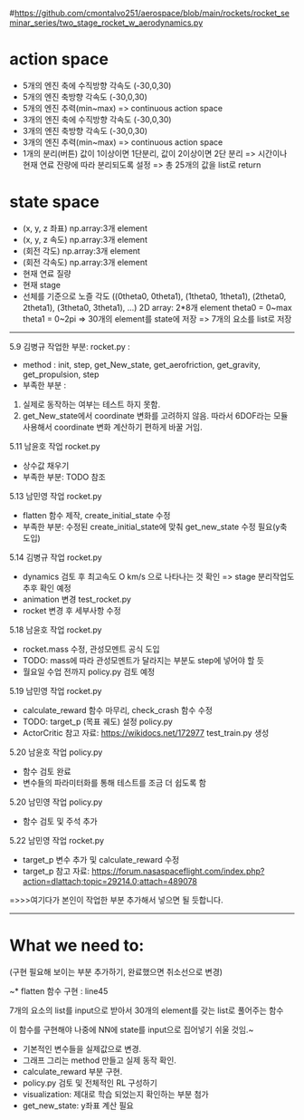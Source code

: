 #https://github.com/cmontalvo251/aerospace/blob/main/rockets/rocket_seminar_series/two_stage_rocket_w_aerodynamics.py

# action space
- 5개의 엔진 축에 수직방향 각속도 (-30,0,30)
- 5개의 엔진 축방향 각속도 (-30,0,30)
- 5개의 엔진 추력(min~max) => continuous action space
- 3개의 엔진 축에 수직방향 각속도 (-30,0,30)
- 3개의 엔진 축방향 각속도 (-30,0,30)
- 3개의 엔진 추력(min~max) => continuous action space
- 1개의 분리(버튼)  값이 1이상이면 1단분리, 값이 2이상이면 2단 분리
=> 시간이나 현재 연료 잔량에 따라 분리되도록 설정
=> 총 25개의 값을 list로 return


# state space
- (x, y, z 좌표)    np.array:3개 element
- (x, y, z 속도)    np.array:3개 element
- (회전 각도)        np.array:3개 element
- (회전 각속도)     np.array:3개 element
- 현재 연료 질량
- 현재 stage
- 선체를 기준으로 노즐 각도 ((0theta0, 0theta1), (1theta0, 1theta1), (2theta0, 2theta1), (3theta0, 3theta1), ...) 2D array: 2*8개 element
    theta0 = 0\~max
    theta1 = 0\~2pi
=> 30개의 element를 state에 저장
=> 7개의 요소를 list로 저장

---

5.9 김병규 작업한 부분:
rocket.py : 
- method : init, step, get_New_state, get_aerofriction, get_gravity, get_propulsion, step 
- 부족한 부분 : 
1. 실제로 동작하는 여부는 테스트 하지 못함. 
2. get_New_state에서 coordinate 변화를 고려하지 않음. 따라서 6DOF라는 모듈사용해서 coordinate 변화 계산하기 편하게 바꿀 거임.


5.11 남윤호 작업
rocket.py
- 상수값 채우기
- 부족한 부분: TODO 참조

5.13 남민영 작업
rocket.py
- flatten 함수 제작, create_initial_state 수정
- 부족한 부분: 수정된 create_initial_state에 맞춰 get_new_state 수정 필요(y축 도입)

5.14 김병규 작업
rocket.py
- dynamics 검토 후 최고속도 O km/s 으로 나타나는 것 확인 => stage 분리작업도 추후 확인 예정
- animation 변경
test_rocket.py
- rocket 변경 후 세부사항 수정

5.18 남윤호 작업
rocket.py
- rocket.mass 수정, 관성모멘트 공식 도입
- TODO: mass에 따라 관성모멘트가 달라지는 부분도 step에 넣어야 할 듯
- 월요일 수업 전까지 policy.py 검토 예정

5.19 남민영 작업
rocket.py
- calculate_reward 함수 마무리, check_crash 함수 수정
- TODO: target_p (목표 궤도) 설정
policy.py
- ActorCritic 참고 자료: https://wikidocs.net/172977
test_train.py 생성

5.20 남윤호 작업
policy.py
- 함수 검토 완료
- 변수들의 파라미터화를 통해 테스트를 조금 더 쉽도록 함

5.20 남민영 작업
policy.py
- 함수 검토 및 주석 추가

5.22 남민영 작업
rocket.py
- target_p 변수 추가 및 calculate_reward 수정
- target_p 참고 자료: https://forum.nasaspaceflight.com/index.php?action=dlattach;topic=29214.0;attach=489078



=>>>여기다가 본인이 작업한 부분 추가해서 넣으면 될 듯합니다.


---

# What we need to: 
(구현 필요해 보이는 부분 추가하기, 완료했으면 취소선으로 변경)


 ~* flatten 함수 구현 : line45 


 7개의 요소의 list를 input으로 받아서 30개의 element를 갖는 list로 풀어주는 함수 


이 함수를 구현해야 나중에 NN에 state를 input으로 집어넣기 쉬울 것임.~

* 기본적인 변수들을 실제값으로 변경.
* 그래프 그리는 method 만들고 실제 동작 확인.
* calculate_reward 부분 구현.
* policy.py 검토 및 전체적인 RL 구성하기
* visualization: 제대로 학습 되었는지 확인하는 부분 첨가
* get_new_state: y좌표 계산 필요

